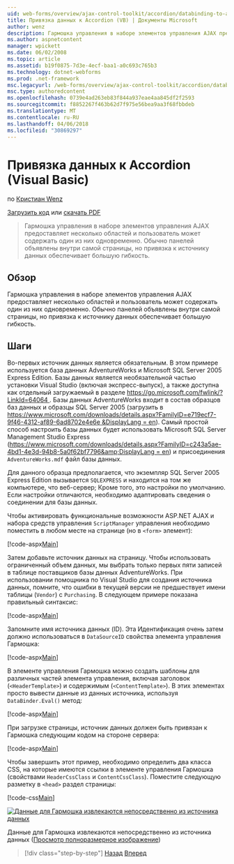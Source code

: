```yaml
---
uid: web-forms/overview/ajax-control-toolkit/accordion/databinding-to-an-accordion-vb
title: Привязка данных к Accordion (VB) | Документы Microsoft
author: wenz
description: Гармошка управления в наборе элементов управления AJAX предоставляет несколько областей и пользователь может содержать один из них одновременно. Панелей обычно объявляются w...
ms.author: aspnetcontent
manager: wpickett
ms.date: 06/02/2008
ms.topic: article
ms.assetid: b19f0875-7d3e-4ecf-baa1-a0c693c765b3
ms.technology: dotnet-webforms
ms.prod: .net-framework
msc.legacyurl: /web-forms/overview/ajax-control-toolkit/accordion/databinding-to-an-accordion-vb
msc.type: authoredcontent
ms.openlocfilehash: 0739e4ad263eb83f844a937eae4aa845df2f2593
ms.sourcegitcommit: f8852267f463b62d7f975e56bea9aa3f68fbbdeb
ms.translationtype: MT
ms.contentlocale: ru-RU
ms.lasthandoff: 04/06/2018
ms.locfileid: "30869297"
---
```

<a name="databinding-to-an-accordion-vb"></a>Привязка данных к Accordion (Visual Basic)
====================
по [Кристиан Wenz](https://github.com/wenz)

[Загрузить код](http://download.microsoft.com/download/5/6/d/56d50cef-2011-4c8f-9891-7edc6dc57df9/Accordion1.vb.zip) или [скачать PDF](http://download.microsoft.com/download/6/7/1/6718d452-ff89-4d3f-a90e-c74ec2d636a3/accordion1VB.pdf)

> Гармошка управления в наборе элементов управления AJAX предоставляет несколько областей и пользователь может содержать один из них одновременно. Обычно панелей объявлены внутри самой страницы, но привязка к источнику данных обеспечивает большую гибкость.


## <a name="overview"></a>Обзор

Гармошка управления в наборе элементов управления AJAX предоставляет несколько областей и пользователь может содержать один из них одновременно. Обычно панелей объявлены внутри самой страницы, но привязка к источнику данных обеспечивает большую гибкость.

## <a name="steps"></a>Шаги

Во-первых источник данных является обязательным. В этом примере используется база данных AdventureWorks и Microsoft SQL Server 2005 Express Edition. Базы данных является необязательной частью установки Visual Studio (включая экспресс-выпуск), а также доступна как отдельный загружаемый в разделе [ https://go.microsoft.com/fwlink/?LinkId=64064 ](https://go.microsoft.com/fwlink/?LinkId=64064). Базы данных AdventureWorks входит в состав образцов баз данных и образцы SQL Server 2005 (загрузить в [ https://www.microsoft.com/downloads/details.aspx?FamilyID=e719ecf7-9f46-4312-af89-6ad8702e4e6e &amp;DisplayLang = en](https://www.microsoft.com/downloads/details.aspx?FamilyID=e719ecf7-9f46-4312-af89-6ad8702e4e6e&amp;DisplayLang=en)). Самый простой способ настроить базы данных будет использовать Microsoft SQL Server Management Studio Express ([https://www.microsoft.com/downloads/details.aspx?FamilyID=c243a5ae-4bd1-4e3d-94b8-5a0f62bf7796&amp;DisplayLang = en](https://www.microsoft.com/downloads/details.aspx?FamilyID=c243a5ae-4bd1-4e3d-94b8-5a0f62bf7796&amp;DisplayLang=en)) и присоединения `AdventureWorks.mdf` файл базы данных.

Для данного образца предполагается, что экземпляр SQL Server 2005 Express Edition вызывается `SQLEXPRESS` и находится на том же компьютере, что веб-сервер; Кроме того, это настройки по умолчанию. Если настройки отличаются, необходимо адаптировать сведения о соединении для базы данных.

Чтобы активировать функциональные возможности ASP.NET AJAX и набора средств управления `ScriptManager` управления необходимо поместить в любом месте на странице (но в `<form>` элемент):

[!code-aspx[Main](databinding-to-an-accordion-vb/samples/sample1.aspx)]

Затем добавьте источник данных на страницу. Чтобы использовать ограниченный объем данных, мы выбрать только первых пяти записей в таблице поставщиков базы данных AdventureWorks. При использовании помощника по Visual Studio для создания источника данных, помните, что ошибки в текущей версии не предшествует имени таблицы (`Vendor`) с `Purchasing`. В следующем примере показана правильный синтаксис:

[!code-aspx[Main](databinding-to-an-accordion-vb/samples/sample2.aspx)]

Запомните имя источника данных (ID). Эта Идентификация очень затем должно использоваться в `DataSourceID` свойства элемента управления Гармошка:

[!code-aspx[Main](databinding-to-an-accordion-vb/samples/sample3.aspx)]

В элементе управления Гармошка можно создать шаблоны для различных частей элемента управления, включая заголовок (`<HeaderTemplate>`) и содержимым (`<ContentTemplate>`). В этих элементах просто вывести данные из данных источника, используя `DataBinder.Eval()` метод:

[!code-aspx[Main](databinding-to-an-accordion-vb/samples/sample4.aspx)]

При загрузке страницы, источник данных должен быть привязан к Гармошка следующим кодом на стороне сервера:

[!code-aspx[Main](databinding-to-an-accordion-vb/samples/sample5.aspx)]

Чтобы завершить этот пример, необходимо определить два класса CSS, на которые имеются ссылки в элементе управления Гармошка (свойствами `HeaderCssClass` и `ContentCssClass`). Поместите следующую разметку в `<head>` раздел страницы:

[!code-css[Main](databinding-to-an-accordion-vb/samples/sample6.css)]


[![Данные для Гармошка извлекаются непосредственно из источника данных](databinding-to-an-accordion-vb/_static/image2.png)](databinding-to-an-accordion-vb/_static/image1.png)

Данные для Гармошка извлекаются непосредственно из источника данных ([Просмотр полноразмерное изображение](databinding-to-an-accordion-vb/_static/image3.png))

> [!div class="step-by-step"]
> [Назад](dynamically-adding-an-accordion-pane-cs.md)
> [Вперед](dynamically-adding-an-accordion-pane-vb.md)
